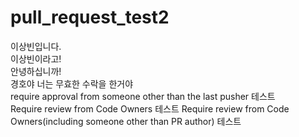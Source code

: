 # pull_request_test2

이상빈입니다.    
이상빈이라고!    
안녕하십니까!    
경호야 너는 무효한 수락을 한거야   
require approval from someone other than the last pusher 테스트   
Require review from Code Owners 테스트
Require review from Code Owners(including someone other than PR author) 테스트